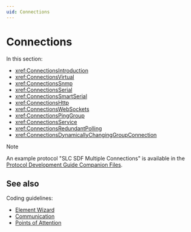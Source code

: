 ```yaml
---
uid: Connections
---
```


# Connections

In this section:

- <xref:ConnectionsIntroduction>
- <xref:ConnectionsVirtual>
- <xref:ConnectionsSnmp>
- <xref:ConnectionsSerial>
- <xref:ConnectionsSmartSerial>
- <xref:ConnectionsHttp>
- <xref:ConnectionsWebSockets>
- <xref:ConnectionsPingGroup>
- <xref:ConnectionsService>
- <xref:ConnectionsRedundantPolling>
- <xref:ConnectionsDynamicallyChangingGroupConnection>

> [!NOTE]
> An example protocol "SLC SDF Multiple Connections" is available in the [Protocol Development Guide Companion Files](https://community.dataminer.services/documentation/protocol-development-guide-companion-files/).

## See also

Coding guidelines:

- [Element Wizard](xref:Element_wizard)
- [Communication](xref:Communication1)
- [Points of Attention](xref:CODAttention)
